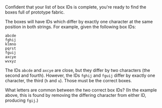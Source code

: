 Confident that your list of box IDs is complete, you're ready to find the boxes full of prototype fabric.

The boxes will have IDs which differ by exactly one character at the same position in both strings. For example, given the following box IDs:
```
abcde
fghij
klmno
pqrst
fguij
axcye
wvxyz
```
The IDs ```abcde``` and ```axcye``` are close, but they differ by two characters (the second and fourth). However, the IDs ```fghij``` and ```fguij``` differ by exactly one character, the third (```h``` and ```u```). Those must be the correct boxes.

What letters are common between the two correct box IDs? (In the example above, this is found by removing the differing character from either ID, producing ```fgij```.)